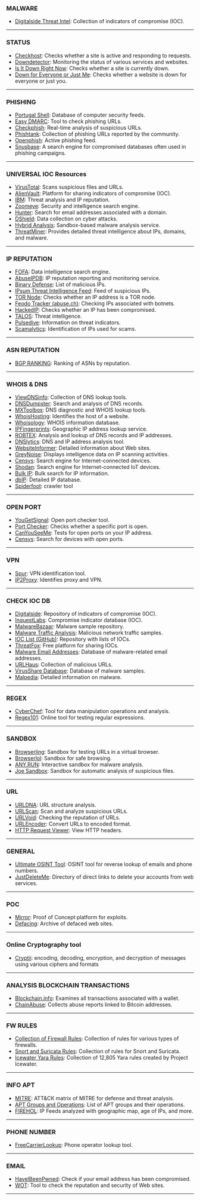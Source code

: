 ### **MALWARE**
- [Digitalside Threat Intel](https://osint.digitalside.it/): Collection of indicators of compromise (IOC).

---

### **STATUS**
- [Checkhost](https://check-host.net/): Checks whether a site is active and responding to requests.
- [Downdetector](https://downdetector.com/): Monitoring the status of various services and websites.
- [Is It Down Right Now](https://www.isitdownrightnow.com/): Checks whether a site is currently down.
- [Down for Everyone or Just Me](https://downforeveryoneorjustme.com/): Checks whether a website is down for everyone or just you.

---

### **PHISHING**
- [Portugal Shell](https://feed.seguranca-informatica.pt/index.php): Database of computer security feeds.
- [Easy DMARC](https://easydmarc.com/tools/phishing-url): Tool to check phishing URLs.
- [Checkphish](https://checkphish.bolster.ai/): Real-time analysis of suspicious URLs.
- [Phishtank](https://phishtank.org/): Collection of phishing URLs reported by the community.
- [Openphish](https://openphish.com/phishing_feeds.html): Active phishing feed.
- [Snusbase](https://snusbase.com/): A search engine for compromised databases often used in phishing campaigns.

---

### **UNIVERSAL IOC Resources**
- [VirusTotal](https://www.virustotal.com/gui/home/upload): Scans suspicious files and URLs.
- [AlienVault](https://otx.alienvault.com/dashboard/new): Platform for sharing indicators of compromise (IOC).
- [IBM](https://exchange.xforce.ibmcloud.com/): Threat analysis and IP reputation.
- [Zoomeye](https://www.zoomeye.hk/): Security and intelligence search engine.
- [Hunter](https://hunter.how/): Search for email addresses associated with a domain.
- [DShield](https://www.dshield.org/): Data collection on cyber attacks.
- [Hybrid Analysis](https://hybrid-analysis.com/): Sandbox-based malware analysis service.
- [ThreatMiner](https://www.threatminer.org/): Provides detailed threat intelligence about IPs, domains, and malware.

---

### **IP REPUTATION**
- [FOFA](https://en.fofa.info/): Data intelligence search engine.
- [AbuseIPDB](https://www.abuseipdb.com/): IP reputation reporting and monitoring service.
- [Binary Defense](https://www.binarydefense.com/banlist.txt): List of malicious IPs.
- [IPsum Threat Intelligence Feed](https://raw.githubusercontent.com/stamparm/ipsum/master/ipsum.txt): Feed of suspicious IPs.
- [TOR Node](https://metrics.torproject.org/exonerator.html): Checks whether an IP address is a TOR node.
- [Feodo Tracker (abuse.ch)](https://feodotracker.abuse.ch/browse/): Checking IPs associated with botnets.
- [HackedIP](https://www.hackedip.org/): Checks whether an IP has been compromised.
- [TALOS](https://talosintelligence.com/): Threat intelligence.
- [Pulsedive](https://pulsedive.com/): Information on threat indicators.
- [Scamalytics](https://scamalytics.com/): Identification of IPs used for scams.

---

### **ASN REPUTATION**
- [BGP RANKING](https://bgpranking.circl.lu/asn): Ranking of ASNs by reputation.

---

### **WHOIS & DNS**
- [ViewDNSinfo](https://viewdns.info/): Collection of DNS lookup tools.
- [DNSDumpster](https://dnsdumpster.com/): Search and analysis of DNS records.
- [MXToolbox](https://mxtoolbox.com/): DNS diagnostic and WHOIS lookup tools.
- [WhoisHosting](https://whoishostingthis.com/): Identifies the host of a website.
- [Whoisology](https://whoisology.com/): WHOIS information database.
- [IPFingerprints](https://www.ipfingerprints.com/): Geographic IP address lookup service.
- [ROBTEX](https://www.robtex.com/): Analysis and lookup of DNS records and IP addresses.
- [DNSlytics](https://search.dnslytics.com/): DNS and IP address analysis tool.
- [WebsiteInformer](https://website.informer.com/): Detailed information about Web sites.
- [GreyNoise](https://viz.greynoise.io/ip/): Displays intelligence data on IP scanning activities.
- [Censys](https://search.censys.io/): Search engine for Internet-connected devices.
- [Shodan](https://www.shodan.io/): Search engine for Internet-connected IoT devices.
- [Bulk IP](https://www.infobyip.com/ipbulklookup.php): Bulk search for IP information.
- [dbIP](https://db-ip.com): Detailed IP database.
- [Spiderfoot](https://github.com/smicallef/spiderfoot): crawler tool

---

### **OPEN PORT**
- [YouGetSignal](https://www.yougetsignal.com/tools/open-ports/): Open port checker tool.
- [Port Checker](https://portchecker.co/): Checks whether a specific port is open.
- [CanYouSeeMe](https://canyouseeme.org/): Tests for open ports on your IP address.
- [Censys](https://search.censys.io/): Search for devices with open ports.

---

### **VPN**
- [Spur](https://spur.us/context/): VPN identification tool.
- [IP2Proxy](https://www.ip2proxy.com/): Identifies proxy and VPN.

---

### **CHECK IOC DB**
- [Digitalside](https://osint.digitalside.it/): Repository of indicators of compromise (IOC).
- [InquestLabs](https://labs.inquest.net/): Compromise indicator database (IOC).
- [MalwareBazaar](https://bazaar.abuse.ch/browse/): Malware sample repository.
- [Malware Traffic Analysis](https://malware-traffic-analysis.net/2024/index.html): Malicious network traffic samples.
- [IOC List (GitHub)](https://github.com/Neo23x0/signature-base/tree/master/iocs): Repository with lists of IOCs.
- [ThreatFox](https://threatfox.abuse.ch/): Free platform for sharing IOCs.
- [Malware Email Addresses](https://malware-email-addresses.txt): Database of malware-related email addresses.
- [URLHaus](https://urlhaus.abuse.ch/): Collection of malicious URLs.
- [VirusShare Database](https://virusshare.com/): Database of malware samples.
- [Malpedia](https://malpedia.caad.fkie.fraunhofer.de/): Detailed information on malware.

---

### **REGEX**
- [CyberChef](https://gchq.github.io/CyberChef/): Tool for data manipulation operations and analysis.
- [Regex101](https://regex101.com/): Online tool for testing regular expressions.

---

### **SANDBOX**
- [Browserling](https://www.browserling.com/): Sandbox for testing URLs in a virtual browser.
- [Browserlol](https://browser.lol/): Sandbox for safe browsing.
- [ANY.RUN](https://any.run/): Interactive sandbox for malware analysis.
- [Joe Sandbox](https://www.joesandbox.com/#windows): Sandbox for automatic analysis of suspicious files.

---

### **URL**
- [URLDNA](https://urldna.io/): URL structure analysis.
- [URLScan](https://urlscan.io/): Scan and analyze suspicious URLs.
- [URLVoid](https://www.urlvoid.com/): Checking the reputation of URLs.
- [URLEncoder](https://www.urlencoder.org/): Convert URLs to encoded format.
- [HTTP Request Viewer](https://httpdebugger.com/Tools/ViewHttpHeaders.aspx): View HTTP headers.

---

### **GENERAL**
- [Ultimate OSINT Tool](https://epieos.com/): OSINT tool for reverse lookup of emails and phone numbers.
- [JustDeleteMe](https://justdeleteme.xyz/#): Directory of direct links to delete your accounts from web services.

---

### **POC**
- [Mirror](https://ownzyou.com/index): Proof of Concept platform for exploits.
- [Defacing](https://defacermirror.com/): Archive of defaced web sites.

---

### **Online Cryptography tool**

- [Cryptii](https://cryptii.com/): encoding, decoding, encryption, and decryption of messages using various ciphers and formats
---

### **ANALYSIS BLOCKCHAIN TRANSACTIONS**
- [Blockchain.info](https://www.blockchain.com/explorer): Examines all transactions associated with a wallet.
- [ChainAbuse](https://www.chainabuse.com/?bca=true): Collects abuse reports linked to Bitcoin addresses.

---

### **FW RULES**
- [Collection of Firewall Rules](https://rules.emergingthreats.net/fwrules/): Collection of rules for various types of firewalls.
- [Snort and Suricata Rules](https://rules.emergingthreats.net/blockrules/): Collection of rules for Snort and Suricata.
- [Icewater Yara Rules](https://github.com/SupportIntelligence/Icewater): Collection of 12,805 Yara rules created by Project Icewater.

---

### **INFO APT**
- [MITRE](https://attack.mitre.org/): ATT&CK matrix of MITRE for defense and threat analysis.
- [APT Groups and Operations](https://docs.google.com/spreadsheets/u/1/d/1H9_xaxQHpWaa4O_Son4Gx0YOIzlcBWMsdvePFX68EKU/pubhtml): List of APT groups and their operations.
- [FIREHOL](https://iplists.firehol.org/?ipset=firehol_webclient): IP Feeds analyzed with geographic map, age of IPs, and more.

---

### **PHONE NUMBER**
- [FreeCarrierLookup](https://freecarrierlookup.com/): Phone operator lookup tool.

---

### **EMAIL**
- [HaveIBeenPwned](https://haveibeenpwned.com/): Check if your email address has been compromised.
- [WOT](https://www.mywot.com/): Tool to check the reputation and security of Web sites.

---

